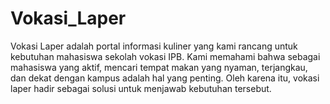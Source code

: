 # Vokasi_Laper
Vokasi Laper adalah portal informasi kuliner yang kami rancang untuk kebutuhan mahasiswa sekolah vokasi IPB. Kami memahami bahwa sebagai mahasiswa yang aktif, 
mencari tempat makan yang nyaman, terjangkau, dan dekat dengan kampus adalah hal yang penting. Oleh karena itu, vokasi laper hadir sebagai solusi untuk menjawab kebutuhan tersebut.

